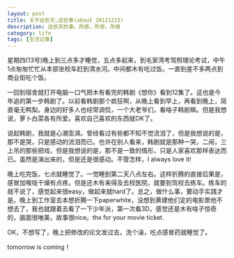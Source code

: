 ```yaml
---
layout: post
title: 关于这些天,这些事(about 20121215)
description: 这些天的事。所感，所想，所做
category: life
tags: [生活记事]
---
```

星期四(13号)晚上到三点多才睡觉，五点多起来，到毛家湾考驾照理论考试，中午1点匆匆忙忙从本部坐校车赶到清水河。中间都木有吃过饭。一直到差不多两点到商业街吃个饭。

一回到宿舍就打开电脑一口气把木有看完的韩剧《想你》看到12集了。这也是今年追的第一步韩剧了。以前看韩剧那个疯狂啊，从晚上看到早上，再看到晚上，简直毫无鸭梨。身边的好多人也经常调侃，一个大老爷们，看啥子韩剧嘛。但是我想说，萝卜白菜各有所爱。喜欢自己喜欢的东西就OK了。

说起韩剧，我就是心潮澎湃。曾经看过有些都不知不觉流泪了，但是我想说的是，那不是哭，只是感动的流泪而已。也许在别人看来，韩剧就是那种一哭，二闹，三上吊的那些把戏，但是我想说的是，那不是一致的情形，只是人家喜欢那样表达而已。虽然是演出来的，但是还是很感动。不管怎样，I always love it!

晚上吃完饭，七点就睡觉了。一觉睡到第二天八点左右。这样折腾的直接后果是，感冒加喉咙干燥有点疼。但是还木有来得及去校医院，就要到驾校去练车。练车的就不说了，感觉起来很easy，做起来就hard了。总之，做什么事，要动手实践才是。晚上到工作室去本想折腾一下paperwhite，没想到黄建他们定的电影票他不想去了，我也就跟着去看了一下少年派，第一次看3D，感觉还是木有啥子惊奇的，画面很唯美，故事很nice。thx for your movie ticket.

OK，不想写了，晚上把修改的论文发过去，洗个澡，吃点感冒药就睡觉了。

tomorrow is coming！